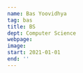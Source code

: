 ```yaml
---
name: Bas Yoovidhya
tag: bas
title: BS
dept: Computer Science
webpage: 
image: 
start: 2021-01-01
end: ''
---
```

